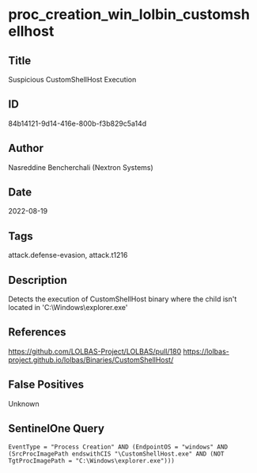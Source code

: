 # proc_creation_win_lolbin_customshellhost

## Title
Suspicious CustomShellHost Execution

## ID
84b14121-9d14-416e-800b-f3b829c5a14d

## Author
Nasreddine Bencherchali (Nextron Systems)

## Date
2022-08-19

## Tags
attack.defense-evasion, attack.t1216

## Description
Detects the execution of CustomShellHost binary where the child isn't located in 'C:\Windows\explorer.exe'

## References
https://github.com/LOLBAS-Project/LOLBAS/pull/180
https://lolbas-project.github.io/lolbas/Binaries/CustomShellHost/

## False Positives
Unknown

## SentinelOne Query
```
EventType = "Process Creation" AND (EndpointOS = "windows" AND (SrcProcImagePath endswithCIS "\CustomShellHost.exe" AND (NOT TgtProcImagePath = "C:\Windows\explorer.exe")))

```